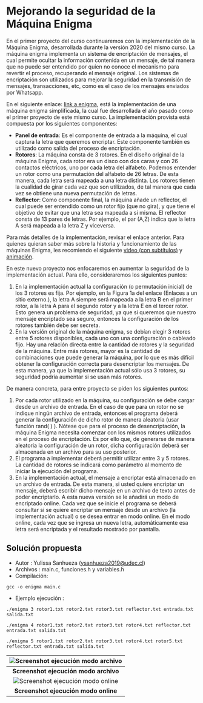 # Mejorando la seguridad de la Máquina Enigma

En el primer proyecto del curso continuaremos con la implementación de la
Máquina Enigma, desarrollada durante la versión 2020 del mismo curso. La máquina
enigma implementa un sistema de encriptación de mensajes, el cual permite
ocultar la información contenida en un mensaje, de tal manera que no puede ser
entendido por quien no conoce el mecanismo para revertir el proceso, recuperando
el mensaje original. Los sistemas de encriptación son utilizados para mejorar la
seguridad en la transmisión de mensajes, transacciones, etc, como es el caso de
los mensajes enviados por Whatsapp.

En el siguiente enlace: [link a enigma](../../2020/Enigma), está la
implementación de una máquina enigma simplificada, la cual fue desarrollada el
año pasado como el primer proyecto de este mismo curso. La implementación
provista está compuesta por los siguientes componentes: 

- **Panel de entrada**: Es el componente de entrada a la máquina, el cual captura la letra que queremos encriptar. Este componente también es utilizado como salida del proceso de encriptación.
- **Rotores**: La máquina consta de 3 rotores. En el diseño original de la máquina Enigma, cada rotor era un disco con dos caras y con 26 contactos eléctricos, uno por cada letra del alfabeto. Podemos entender un rotor como una permutación del alfabeto de 26 letras. De esta manera, cada letra será mapeada a una letra distinta. Los rotores tienen la cualidad de girar cada vez que son utilizados, de tal manera que cada vez se obtiene una nueva permutación de letras.
- **Reflector**: Como componente final, la máquina añade un reflector, el cual puede ser entendido como un rotor fijo (que no gira), y que tiene el objetivo de evitar que una letra sea mapeada a si misma. El reflector consta de 13 pares de letras. Por ejemplo, el par (A,Z) indica que la letra A será mapeada a la letra Z y viceversa.

Para más detalles de la implementación, revisar el enlace anterior. Para quienes
quieran saber más sobre la historia y funcionamiento de las máquinas Enigma, les
recomiendo el siguiente [video (con subtítulos)](https://www.youtube.com/watch?v=G2_Q9FoD-oQ&feature=emb_logo) y
[animación](https://observablehq.com/@tmcw/enigma-machine).

En este nuevo proyecto nos enfocaremos en aumentar la seguridad de la
implementación actual. Para ello, consideraremos los siguientes puntos: 

1. En la implementación actual la configuración (o permutación inicial) de los 3
rotores es fija. Por ejemplo, en la Figura 1a del enlace (Enlaces a un sitio
externo.), la letra A siempre será mapeada a la letra B en el primer rotor, a la
letra A para el segundo rotor y a la letra E en el tercer rotor. Esto genera un
problema de seguridad, ya que si queremos que nuestro mensaje encriptado sea
seguro, entonces la configuración de los rotores también debe ser secreta. 
2. En la versión original de la máquina enigma, se debían elegir 3 rotores entre
5 rotores disponibles, cada uno con una configuración o cableado fijo. Hay una
relación directa entre la cantidad de rotores y la seguridad de la
máquina. Entre más rotores, mayor es la cantidad de combinaciones que puede
generar la máquina, por lo que es más difícil obtener la configuración correcta
para desencriptar los mensajes. De esta manera, ya que la implementación actual
sólo usa 3 rotores, su seguridad podría aumentar si se usan más rotores. 

De manera concreta, para entre proyecto se piden los siguientes puntos:

1. Por cada rotor utilizado en la máquina, su configuración se debe cargar desde
un archivo de entrada. En el caso de que para un rotor no se indique ningún
archivo de entrada, entonces el programa deberá generar la configuración de
dicho rotor de manera aleatoria (usar función rand( ) ). Nótese que para el
proceso de desencriptación, la máquina Enigma necesita comenzar con los mismos
rotores utilizados en el proceso de encriptación. Es por ello que, de generarse
de manera aleatoria la configuración de un rotor, dicha configuración deberá ser
almacenada en un archivo para su uso posterior. 
2. El programa a implementar deberá permitir utilizar entre 3 y 5 rotores. La
cantidad de rotores se indicará como parámetro al momento de iniciar la
ejecución del programa. 
3. En la implementación actual, el mensaje a encriptar está almacenado en un
archivo de entrada. De esta manera, si usted quiere encriptar un mensaje, deberá
escribir dicho mensaje en un archivo de texto antes de poder encriptarlo. A esta
nueva versión se le añadirá un modo de encriptado online. Cada vez que se inicie
el programa se deberá consultar si se quiere encriptar un mensaje desde un
archivo (la implementación actual) o se desea entrar en modo online. En el modo
online, cada vez que se ingresa un nueva letra, automáticamente esa letra será
encriptada y el resultado mostrado por pantalla. 




## Solución propuesta
- Autor   : Yulissa Sanhueza (ysanhueza2019@udec.cl)          
- Archivos : main.c, funciones.h y variables.h
- Compilación: 
 ```
gcc -o enigma main.c
 ```
- Ejemplo ejecución  : 
 ```
./enigma 3 rotor1.txt rotor2.txt rotor3.txt reflector.txt entrada.txt salida.txt
 ```
 ```
./enigma 4 rotor1.txt rotor2.txt rotor3.txt rotor4.txt reflector.txt entrada.txt salida.txt
 ```
 ```
./enigma 5 rotor1.txt rotor2.txt rotor3.txt rotor4.txt rotor5.txt reflector.txt entrada.txt salida.txt
 ```

| ![Screenshot ejecución modo archivo](img/Screenshot1.png) |
|:--:|
| **Screenshot ejecución modo archivo**|
| ![Screenshot ejecución modo online](img/Screenshot2.png) |
| **Screenshot ejecución modo online**|
